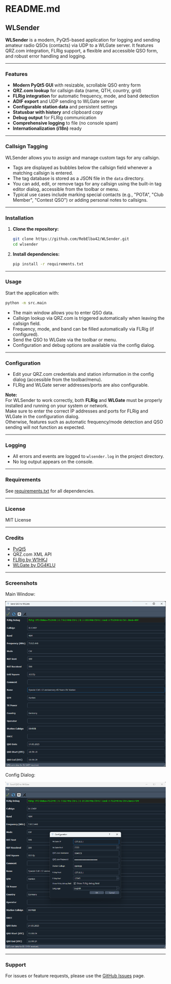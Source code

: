 # README.md

## WLSender

**WLSender** is a modern, PyQt5-based application for logging and sending amateur radio QSOs (contacts) via UDP to a WLGate server. It features QRZ.com integration, FLRig support, a flexible and accessible QSO form, and robust error handling and logging.

---

### Features

- **Modern PyQt5 GUI** with resizable, scrollable QSO entry form
- **QRZ.com lookup** for callsign data (name, QTH, country, grid)
- **FLRig integration** for automatic frequency, mode, and band detection
- **ADIF export** and UDP sending to WLGate server
- **Configurable station data** and persistent settings
- **Statusbar with history** and clipboard copy
- **Debug output** for FLRig communication
- **Comprehensive logging** to file (no console spam)
- **Internationalization (i18n)** ready

---

### Callsign Tagging

WLSender allows you to assign and manage custom tags for any callsign.  
- Tags are displayed as bubbles below the callsign field whenever a matching callsign is entered.
- The tag database is stored as a JSON file in the `data` directory.
- You can add, edit, or remove tags for any callsign using the built-in tag editor dialog, accessible from the toolbar or menu.
- Typical use cases include marking special contacts (e.g., "POTA", "Club Member", "Contest QSO") or adding personal notes to callsigns.

---

### Installation

1. **Clone the repository:**
    ```sh
    git clone https://github.com/RebElba42/WLSender.git
    cd wlsender
    ```

2. **Install dependencies:**
    ```sh
    pip install -r requirements.txt
    ```

---

### Usage

Start the application with:

```sh
python -m src.main
```

- The main window allows you to enter QSO data.
- Callsign lookup via QRZ.com is triggered automatically when leaving the callsign field.
- Frequency, mode, and band can be filled automatically via FLRig (if configured).
- Send the QSO to WLGate via the toolbar or menu.
- Configuration and debug options are available via the config dialog.

---

### Configuration

- Edit your QRZ.com credentials and station information in the config dialog (accessible from the toolbar/menu).
- FLRig and WLGate server addresses/ports are also configurable.

**Note:**  
For WLSender to work correctly, both **FLRig** and **WLGate** must be properly installed and running on your system or network.  
Make sure to enter the correct IP addresses and ports for FLRig and WLGate in the configuration dialog.  
Otherwise, features such as automatic frequency/mode detection and QSO sending will not function as expected.

---

### Logging

- All errors and events are logged to `wlsender.log` in the project directory.
- No log output appears on the console.

---

### Requirements

See [requirements.txt](requirements.txt) for all dependencies.

---

### License

MIT License

---

### Credits

- [PyQt5](https://pypi.org/project/PyQt5/)
- QRZ.com XML API
- [FLRig by W1HKJ](https://github.com/w1hkj/flrig)
- [WLGate by DG4KLU](https://github.com/wavelog/WaveLogGate)

---

### Screenshots


Main Window:

![Main Window](images/screenshot_main.png)

Config Dialog:

![Config Dialog](images/screenshot_config.png)

---

### Support

For issues or feature requests, please use the [GitHub Issues](https://github.com/RebElba42/WLSender/issues) page.
